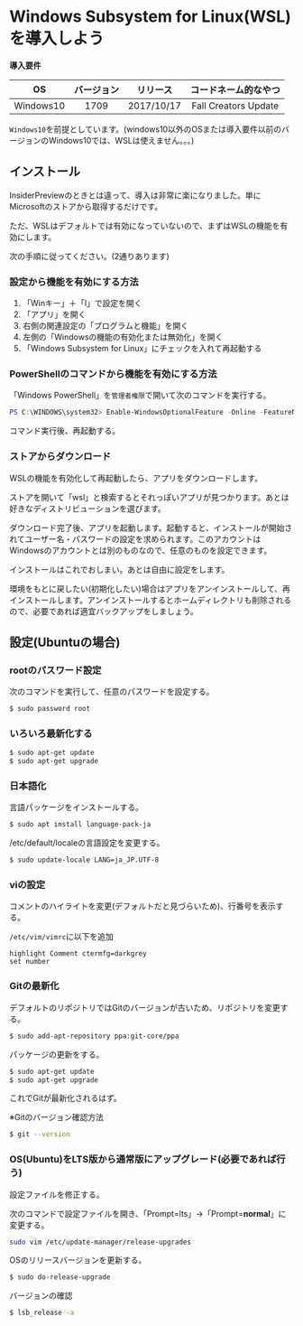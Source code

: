 # Windows Subsystem for Linux(WSL)を導入しよう

**導入要件**

OS|バージョン|リリース|コードネーム的なやつ
:-:|:-:|:-:|:-:
Windows10|1709|2017/10/17|Fall Creators Update

`Windows10`を前提としています。(windows10以外のOSまたは導入要件以前のバージョンのWindows10では、WSLは使えません。。。)

## インストール

InsiderPreviewのときとは違って、導入は非常に楽になりました。単にMicrosoftのストアから取得するだけです。

ただ、WSLはデフォルトでは有効になっていないので、まずはWSLの機能を有効にします。

次の手順に従ってください。(2通りあります)

### 設定から機能を有効にする方法

1. 「Winキー」＋「I」で設定を開く
1. 「アプリ」を開く
1. 右側の関連設定の「プログラムと機能」を開く
1. 左側の「Windowsの機能の有効化または無効化」を開く
1. 「Windows Subsystem for Linux」にチェックを入れて再起動する

### PowerShellのコマンドから機能を有効にする方法

「Windows PowerShell」を`管理者権限`で開いて次のコマンドを実行する。

```powershell
PS C:\WINDOWS\system32> Enable-WindowsOptionalFeature -Online -FeatureName Microsoft-Windows-Subsystem-Linux
```

コマンド実行後、再起動する。

### ストアからダウンロード

WSLの機能を有効化して再起動したら、アプリをダウンロードします。

ストアを開いて「wsl」と検索するとそれっぽいアプリが見つかります。あとは好きなディストリビューションを選びます。

ダウンロード完了後、アプリを起動します。起動すると、インストールが開始されてユーザー名・パスワードの設定を求められます。このアカウントはWindowsのアカウントとは別のものなので、任意のものを設定できます。

インストールはこれでおしまい。あとは自由に設定をします。

環境をもとに戻したい(初期化したい)場合はアプリをアンインストールして、再インストールします。アンインストールするとホームディレクトリも削除されるので、必要であれば適宜バックアップをしましょう。

## 設定(Ubuntuの場合)

### rootのパスワード設定

次のコマンドを実行して、任意のパスワードを設定する。

```bash
$ sudo password root
```

### いろいろ最新化する

```bash
$ sudo apt-get update
$ sudo apt-get upgrade
```

### 日本語化

言語パッケージをインストールする。

```bash
$ sudo apt install language-pack-ja
```

/etc/default/localeの言語設定を変更する。

```bash
$ sudo update-locale LANG=ja_JP.UTF-8
```

### viの設定

コメントのハイライトを変更(デフォルトだと見づらいため)、行番号を表示する。

`/etc/vim/vimrc`に以下を追加

```
highlight Comment ctermfg=darkgrey
set number
```

### Gitの最新化

デフォルトのリポジトリではGitのバージョンが古いため、リポジトリを変更する。

```bash
$ sudo add-apt-repository ppa:git-core/ppa
```

パッケージの更新をする。

```bash
$ sudo apt-get update
$ sudo apt-get upgrade
```

これでGitが最新化されるはず。

※Gitのバージョン確認方法

```bash
$ git --version
```

### OS(Ubuntu)をLTS版から通常版にアップグレード(必要であれば行う)

設定ファイルを修正する。

次のコマンドで設定ファイルを開き、「Prompt=lts」→「Prompt=**normal**」に変更する。

```bash
sudo vim /etc/update-manager/release-upgrades
```

OSのリリースバージョンを更新する。

```bash
$ sudo do-release-upgrade
```

バージョンの確認

```bash
$ lsb_release -a
```